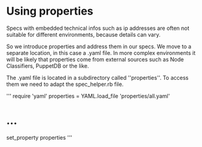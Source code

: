 Using properties
================

Specs with embedded technical infos such as ip addresses are often not suitable for different environments, because details can vary.

So we introduce properties and address them in our specs. 
We move to a separate location, in this case a .yaml file. In more complex environments it will be likely that properties come from external sources such as Node Classifiers, PuppetDB or the like.

The .yaml file is located in a subdirectory called ''properties''. To access them we need to adapt the spec_helper.rb file.

'''
require 'yaml'
properties      = YAML.load_file 'properties/all.yaml'
# ...
set_property	properties
'''

